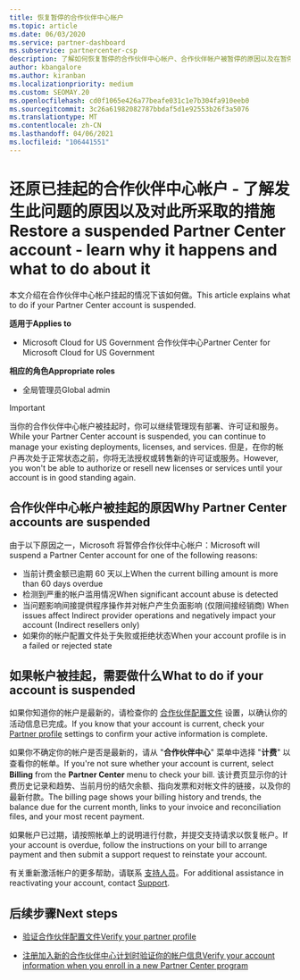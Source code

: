 ```yaml
---
title: 恢复暂停的合作伙伴中心帐户
ms.topic: article
ms.date: 06/03/2020
ms.service: partner-dashboard
ms.subservice: partnercenter-csp
description: 了解如何恢复暂停的合作伙伴中心帐户、合作伙伴帐户被暂停的原因以及在暂停时如何使用帐户。
author: kbangalore
ms.author: kiranban
ms.localizationpriority: medium
ms.custom: SEOMAY.20
ms.openlocfilehash: cd0f1065e426a77beafe031c1e7b304fa910eeb0
ms.sourcegitcommit: 3c26a61982082787bbdaf5d1e92553b26f3a5076
ms.translationtype: MT
ms.contentlocale: zh-CN
ms.lasthandoff: 04/06/2021
ms.locfileid: "106441551"
---
```

# <a name="restore-a-suspended-partner-center-account---learn-why-it-happens-and-what-to-do-about-it"></a><span data-ttu-id="2b0e3-103">还原已挂起的合作伙伴中心帐户 - 了解发生此问题的原因以及对此所采取的措施</span><span class="sxs-lookup"><span data-stu-id="2b0e3-103">Restore a suspended Partner Center account - learn why it happens and what to do about it</span></span>

<span data-ttu-id="2b0e3-104">本文介绍在合作伙伴中心帐户挂起的情况下该如何做。</span><span class="sxs-lookup"><span data-stu-id="2b0e3-104">This article explains what to do if your Partner Center account is suspended.</span></span>

<span data-ttu-id="2b0e3-105">**适用于**</span><span class="sxs-lookup"><span data-stu-id="2b0e3-105">**Applies to**</span></span>

- <span data-ttu-id="2b0e3-106">Microsoft Cloud for US Government 合作伙伴中心</span><span class="sxs-lookup"><span data-stu-id="2b0e3-106">Partner Center for Microsoft Cloud for US Government</span></span>

<span data-ttu-id="2b0e3-107">**相应的角色**</span><span class="sxs-lookup"><span data-stu-id="2b0e3-107">**Appropriate roles**</span></span>

- <span data-ttu-id="2b0e3-108">全局管理员</span><span class="sxs-lookup"><span data-stu-id="2b0e3-108">Global admin</span></span>


> [!IMPORTANT]  
> <span data-ttu-id="2b0e3-109">当你的合作伙伴中心帐户被挂起时，你可以继续管理现有部署、许可证和服务。</span><span class="sxs-lookup"><span data-stu-id="2b0e3-109">While your Partner Center account is suspended, you can continue to manage your existing deployments, licenses, and services.</span></span> <span data-ttu-id="2b0e3-110">但是，在你的帐户再次处于正常状态之前，你将无法授权或转售新的许可证或服务。</span><span class="sxs-lookup"><span data-stu-id="2b0e3-110">However, you won't be able to authorize or resell new licenses or services until your account is in good standing again.</span></span>

## <a name="why-partner-center-accounts-are-suspended"></a><span data-ttu-id="2b0e3-111">合作伙伴中心帐户被挂起的原因</span><span class="sxs-lookup"><span data-stu-id="2b0e3-111">Why Partner Center accounts are suspended</span></span>

<span data-ttu-id="2b0e3-112">由于以下原因之一，Microsoft 将暂停合作伙伴中心帐户：</span><span class="sxs-lookup"><span data-stu-id="2b0e3-112">Microsoft will suspend a Partner Center account for one of the following reasons:</span></span>

- <span data-ttu-id="2b0e3-113">当前计费金额已逾期 60 天以上</span><span class="sxs-lookup"><span data-stu-id="2b0e3-113">When the current billing amount is more than 60 days overdue</span></span>
- <span data-ttu-id="2b0e3-114">检测到严重的帐户滥用情况</span><span class="sxs-lookup"><span data-stu-id="2b0e3-114">When significant account abuse is detected</span></span>
- <span data-ttu-id="2b0e3-115">当问题影响间接提供程序操作并对帐户产生负面影响 (仅限间接经销商) </span><span class="sxs-lookup"><span data-stu-id="2b0e3-115">When issues affect Indirect provider operations and negatively impact your account (Indirect resellers only)</span></span>
- <span data-ttu-id="2b0e3-116">如果你的帐户配置文件处于失败或拒绝状态</span><span class="sxs-lookup"><span data-stu-id="2b0e3-116">When your account profile is in a failed or rejected state</span></span>

## <a name="what-to-do-if-your-account-is-suspended"></a><span data-ttu-id="2b0e3-117">如果帐户被挂起，需要做什么</span><span class="sxs-lookup"><span data-stu-id="2b0e3-117">What to do if your account is suspended</span></span>

<span data-ttu-id="2b0e3-118">如果你知道你的帐户是最新的，请检查你的 [合作伙伴配置文件](https://partner.microsoft.com/pcv/accountsettings/partnerprofile) 设置，以确认你的活动信息已完成。</span><span class="sxs-lookup"><span data-stu-id="2b0e3-118">If you know that your account is current, check your [Partner profile](https://partner.microsoft.com/pcv/accountsettings/partnerprofile) settings to confirm your active information is complete.</span></span> 

<span data-ttu-id="2b0e3-119">如果你不确定你的帐户是否是最新的，请从 "**合作伙伴中心**" 菜单中选择 "**计费**" 以查看你的帐单。</span><span class="sxs-lookup"><span data-stu-id="2b0e3-119">If you're not sure whether your account is current, select **Billing** from the **Partner Center** menu to check your bill.</span></span> <span data-ttu-id="2b0e3-120">该计费页显示你的计费历史记录和趋势、当前月份的结欠余额、指向发票和对帐文件的链接，以及你的最新付款。</span><span class="sxs-lookup"><span data-stu-id="2b0e3-120">The billing page shows your billing history and trends, the balance due for the current month, links to your invoice and reconciliation files, and your most recent payment.</span></span>

<span data-ttu-id="2b0e3-121">如果帐户已过期，请按照帐单上的说明进行付款，并提交支持请求以恢复帐户。</span><span class="sxs-lookup"><span data-stu-id="2b0e3-121">If your account is overdue, follow the instructions on your bill to arrange payment and then submit a support request to reinstate your account.</span></span> 

<span data-ttu-id="2b0e3-122">有关重新激活帐户的更多帮助，请联系 [支持人员](https://partner.microsoft.com/dashboard/support/csp/servicerequests/create)。</span><span class="sxs-lookup"><span data-stu-id="2b0e3-122">For additional assistance in reactivating your account, contact [Support](https://partner.microsoft.com/dashboard/support/csp/servicerequests/create).</span></span>

## <a name="next-steps"></a><span data-ttu-id="2b0e3-123">后续步骤</span><span class="sxs-lookup"><span data-stu-id="2b0e3-123">Next steps</span></span>

- [<span data-ttu-id="2b0e3-124">验证合作伙伴配置文件</span><span class="sxs-lookup"><span data-stu-id="2b0e3-124">Verify your partner profile</span></span>](update-your-partner-profile.md)

- [<span data-ttu-id="2b0e3-125">注册加入新的合作伙伴中心计划时验证你的帐户信息</span><span class="sxs-lookup"><span data-stu-id="2b0e3-125">Verify your account information when you enroll in a new Partner Center program</span></span>](verification-responses.md)
